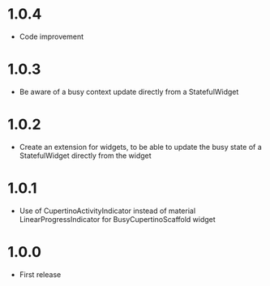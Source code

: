 # 1.0.4
- Code improvement

# 1.0.3
- Be aware of a busy context update directly from a StatefulWidget

# 1.0.2
- Create an extension for widgets, to be able to update the busy state of a StatefulWidget directly from the widget

# 1.0.1
- Use of CupertinoActivityIndicator instead of material LinearProgressIndicator for BusyCupertinoScaffold widget

# 1.0.0
- First release